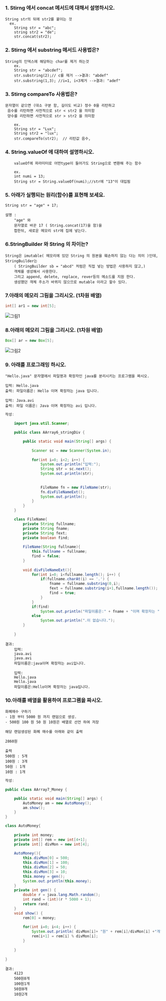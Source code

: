 ### 1. Stirng 에서 concat 메서드에 대해서 설명하시오.
	String str의 뒤에 str2를 붙이는 것
	  ex.
		String str = "abc";
		string str2 = "de";
		str.concat(str2);

### 2. Stirng 에서 substring 메서드 사용법은?
	String의 인덱스에 해당하는 char를 제거 하는것
		ex.
		String str = "abcdef";
		str.substring(2);// c를 재거 -->결과: "abdef"
		str.substring(1,3); //i=1, i<3제거 -->결과: "adef"

### 3. Stirng  compareTo 사용법은?
	문자열이 같으면 (대소 구분 함, 길이도 비교) 정수 0을 리턴하고
	 음수를 리턴하면 사전적으로 str < str2 을 의미함
	 양수를 리턴하면 사전적으로 str > str2 을 의미함
	 
		ex.
		String str = "Lux";
		String str2 = "lux";
		str.compareTo(str2);  // 리턴값 음수, 

### 4. String.valueOf 에 대하여 설명하시오.
		valueOf에 파라미터로 어떤type이 들어가도 String으로 변환해 주는 함수
		
		ex.
		int numi = 13;
		String str = String.valueOf(numi);//str에 "13"이 대입됨

### 5. 아래가 실행되는 원리(함수)를 표현해 보세요.
```
String str = "age" + 17;
```

	설명 : 
		"age" 와 
		문자열로 바꾼 17 ( String.concat(17)을 함)을 
		합한뒤, 새로운 메모리 str에 집에 넣는다.


### 6.StringBuilder 와 String 의 차이는?
	String은 imutable( 메모리에 있던 String 의 원본을 훼손하지 않는 다는 의미 )인데,
	StringBuilder는
		( StringBuilder sb = "abcd" 처럼은 직접 넣는 방법은 사용하지 않고,)
		객체를 생성해서 사용한다.
		그리고 append, delete, replace, rever등의 메소드를 지원 한다. 
		생성했던 객체 주소가 바뀌지 않으므로 mutable 이라고 할수 있다.


### 7.아래의 메모리 그림을 그리시오. (1차원 배열)
```java
int[] ar1 = new int[5];
```

![그림1](./1.PNG)

### 8.아래의 메모리 그림을 그리시오. (1차원 배열)
```java
Box[] ar = new Box[5];
```
![그림2](./2.PNG)

### 9. 아래를 프로그래밍 하시오.
```
"Hello.java" 문자열에서 파일명과 확장자인 java를 분리시키는 프로그램을 짜시오.

입력: Hello.java
출력: 파일이름은: Hello 이며 확장자는 java 입니다.

입력: Java.avi
출력: 파일 이름은: Java 이며 확장자는 avi 입니다.
```

```java
작성:

	import java.util.Scanner;

	public class AArray6_stringDiv {

		public static void main(String[] args) {
			
			Scanner sc = new Scanner(System.in);
			
			for(int i=0; i<2; i++) {
				System.out.println("입력:");
				String str = sc.next();
				System.out.println(str);
		
				
				FileName fn = new FileName(str);
				fn.divFileNameExt();
				System.out.println();
			}
		}
	}

	class FileName{
		private String fullname;
		private String fname;
		private String fext;
		private boolean find;
		
		FileName(String fullname){
			this.fullname = fullname;
			find = false;
		}
		
		void divFileNameExt(){
			for(int i=0; i<fullname.length(); i++) {
				if(fullname.charAt(i) == '.') {
					fname = fullname.substring(0,i);
					fext = fullname.substring(i+1,fullname.length());
					find = true;
				}
			}
			if(find)
				System.out.println("파일이름은:" + fname + "이며 확장자는 " + fext + "입니다.");
			else
				System.out.println(".이 없습니다.");
		}
		
	}
```

```
결과:
	입력:
	java.avi
	java.avi
	파일이름은:java이며 확장자는 avi입니다.
	
	입력:
	Hello.java
	Hello.java
	파일이름은:Hello이며 확장자는 java입니다.
```


### 10.아래를 배열을 활용하여 프로그램을 짜시오.
```
화폐매수 구하기
- 1원 부터 5000 원 까지 랜덤으로 생성.
- 500원 100 원 50 원 10원은 배열로 선언 하여 저장 

해당 랜덤생성된 화폐 매수를 아래와 같이 출력

2860원 

출력
500원 : 5개 
100원 : 3개 
50원 : 1개 
10원 : 1개
```

```java
작성:

public class AArray7_Money {

	public static void main(String[] args) {
		AutoMoney am = new AutoMoney();
		am.show();
	}
}

class AutoMoney{
	
	private int money;
	private int[] rem = new int[4+1];
	private int[] divMon = new int[4];
	
	AutoMoney(){
		this.divMon[0] = 500;
		this.divMon[1] = 100;
		this.divMon[2] = 50;
		this.divMon[3] = 10;
		this.money = gen();
		System.out.println(this.money);
	}
	private int gen() {
		double r = java.lang.Math.random();
		int rand = (int)(r * 5000 + 1);
		return rand;
	}
	void show() {
		rem[0] = money;
		
		for(int i=0; i<4; i++) {
			System.out.println( divMon[i]+ "원" + rem[i]/divMon[i] +"개");
			rem[i+1] = rem[i] % divMon[i];
		}
		
	}
	
}

```

```
결과:
	4123
	500원8개
	100원1개
	50원0개
	10원2개
```

